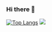 ### Hi there 👋
[![Top Langs](https://github-readme-stats.vercel.app/api/top-langs/?username=z9956&hide=html,css,scss&layout=compact)](https://github.com/anuraghazra/github-readme-stats)
<img src="https://github-readme-stats.vercel.app/api?username=z9956&show_icons=true&icon_color=805AD5&text_color=718096&bg_color=ffffff&hide_title=true" />
